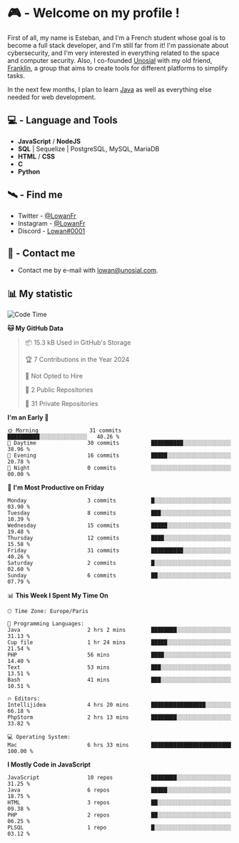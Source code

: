 # 🎮 - Welcome on my profile !
First of all, my name is Esteban, and I'm a French student whose goal is to become a full stack developer, and I'm still far from it!
I'm passionate about cybersecurity, and I'm very interested in everything related to the space and computer security.
Also, I co-founded [Unosial](https://github.com/Unosial) with my old friend, [Franklin](https://github.com/AbaFranklin/), a group that aims to create tools for different platforms to simplify tasks. 

In the next few months, I plan to learn [Java](https://www.java.com/) as well as everything else needed for web development.




## 💻 - Language and Tools
- **JavaScript** / **NodeJS**
- **SQL** | Sequelize | PostgreSQL, MySQL, MariaDB
- **HTML** / **CSS**
- **C**
- **Python**

## 🛰️ - Find me

 - Twitter - [@LowanFr](https://twitter.com/LowanFr/)
 - Instagram - [@LowanFr](https://instagram.com/LowanFr)
 - Discord -  [Lowan#0001](https://unosial.bio/Lowan)
 
## 📡 - Contact me
 - Contact me by e-mail with [lowan@unosial.com](mailto:lowan@unosial.com).

## 📊 My statistic
<!--START_SECTION:waka-->
![Code Time](http://img.shields.io/badge/Code%20Time-725%20hrs%2039%20mins-blue)

**🐱 My GitHub Data** 

> 📦 15.3 kB Used in GitHub's Storage 
 > 
> 🏆 7 Contributions in the Year 2024
 > 
> 🚫 Not Opted to Hire
 > 
> 📜 2 Public Repositories 
 > 
> 🔑 31 Private Repositories 
 > 
**I'm an Early 🐤** 

```text
🌞 Morning                31 commits          ██████████░░░░░░░░░░░░░░░   40.26 % 
🌆 Daytime                30 commits          ██████████░░░░░░░░░░░░░░░   38.96 % 
🌃 Evening                16 commits          █████░░░░░░░░░░░░░░░░░░░░   20.78 % 
🌙 Night                  0 commits           ░░░░░░░░░░░░░░░░░░░░░░░░░   00.00 % 
```
📅 **I'm Most Productive on Friday** 

```text
Monday                   3 commits           █░░░░░░░░░░░░░░░░░░░░░░░░   03.90 % 
Tuesday                  8 commits           ███░░░░░░░░░░░░░░░░░░░░░░   10.39 % 
Wednesday                15 commits          █████░░░░░░░░░░░░░░░░░░░░   19.48 % 
Thursday                 12 commits          ████░░░░░░░░░░░░░░░░░░░░░   15.58 % 
Friday                   31 commits          ██████████░░░░░░░░░░░░░░░   40.26 % 
Saturday                 2 commits           █░░░░░░░░░░░░░░░░░░░░░░░░   02.60 % 
Sunday                   6 commits           ██░░░░░░░░░░░░░░░░░░░░░░░   07.79 % 
```


📊 **This Week I Spent My Time On** 

```text
🕑︎ Time Zone: Europe/Paris

💬 Programming Languages: 
Java                     2 hrs 2 mins        ████████░░░░░░░░░░░░░░░░░   31.13 % 
Cup file                 1 hr 24 mins        █████░░░░░░░░░░░░░░░░░░░░   21.54 % 
PHP                      56 mins             ████░░░░░░░░░░░░░░░░░░░░░   14.40 % 
Text                     53 mins             ███░░░░░░░░░░░░░░░░░░░░░░   13.51 % 
Bash                     41 mins             ███░░░░░░░░░░░░░░░░░░░░░░   10.51 % 

🔥 Editors: 
Intellijidea             4 hrs 20 mins       █████████████████░░░░░░░░   66.18 % 
PhpStorm                 2 hrs 13 mins       ████████░░░░░░░░░░░░░░░░░   33.82 % 

💻 Operating System: 
Mac                      6 hrs 33 mins       █████████████████████████   100.00 % 
```

**I Mostly Code in JavaScript** 

```text
JavaScript               10 repos            ████████░░░░░░░░░░░░░░░░░   31.25 % 
Java                     6 repos             █████░░░░░░░░░░░░░░░░░░░░   18.75 % 
HTML                     3 repos             ██░░░░░░░░░░░░░░░░░░░░░░░   09.38 % 
PHP                      2 repos             ██░░░░░░░░░░░░░░░░░░░░░░░   06.25 % 
PLSQL                    1 repo              █░░░░░░░░░░░░░░░░░░░░░░░░   03.12 % 
```




<!--END_SECTION:waka-->
